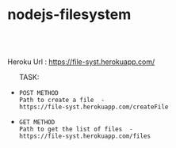 # nodejs-filesystem

<br><br><br>
Heroku Url : https://file-syst.herokuapp.com/
<br>

<ul>
TASK: 
<li>
    
    POST METHOD
    Path to create a file  -  
    https://file-syst.herokuapp.com/createFile
    
    
</li>
    <li>
    
    GET METHOD
    Path to get the list of files  -  
    https://file-syst.herokuapp.com/files
    
    
</li>

</ul>
